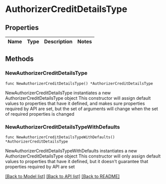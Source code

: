 # AuthorizerCreditDetailsType

## Properties

Name | Type | Description | Notes
------------ | ------------- | ------------- | -------------

## Methods

### NewAuthorizerCreditDetailsType

`func NewAuthorizerCreditDetailsType() *AuthorizerCreditDetailsType`

NewAuthorizerCreditDetailsType instantiates a new AuthorizerCreditDetailsType object
This constructor will assign default values to properties that have it defined,
and makes sure properties required by API are set, but the set of arguments
will change when the set of required properties is changed

### NewAuthorizerCreditDetailsTypeWithDefaults

`func NewAuthorizerCreditDetailsTypeWithDefaults() *AuthorizerCreditDetailsType`

NewAuthorizerCreditDetailsTypeWithDefaults instantiates a new AuthorizerCreditDetailsType object
This constructor will only assign default values to properties that have it defined,
but it doesn't guarantee that properties required by API are set


[[Back to Model list]](../README.md#documentation-for-models) [[Back to API list]](../README.md#documentation-for-api-endpoints) [[Back to README]](../README.md)


